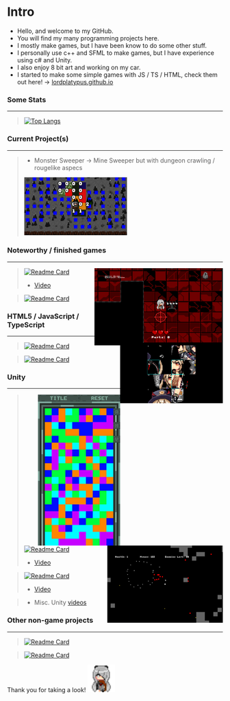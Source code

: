 # Intro
- Hello, and welcome to my GitHub.
- You will find my many programming projects here.
- I mostly make games, but I have been know to do some other stuff.
- I personally use c++ and SFML to make games, but I have experience using c# and Unity.
- I also enjoy 8 bit art and working on my car.
- I started to make some simple games with JS / TS / HTML, check them out here! -> [lordplatypus.github.io](https://lordplatypus.github.io)

### Some Stats
---
> [![Top Langs](https://github-readme-stats.vercel.app/api/top-langs/?username=lordplatypus&theme=dark)]()

### Current Project(s)
---
 > - Monster Sweeper -> Mine Sweeper but with dungeon crawling / rougelike aspecs
 > <img src="MonsterSweeper.png" alt="MonsterSweeper" style="width:240px;height:135px;">

<!-- > [![Readme Card](https://github-readme-stats.vercel.app/api/pin/?username=lordplatypus&repo=MonsterSweeper&theme=dark)](https://github.com/lordplatypus/MonsterSweeper) -->

<!-- ### Game Base
---
> [![Readme Card](https://github-readme-stats.vercel.app/api/pin/?username=lordplatypus&repo=Minigame_Base&theme=dark)](https://github.com/lordplatypus/Minigame_Base) -->

### Noteworthy / finished games
---
> <img src="RhythmFactory.png" alt="Rhythm Factory Pic" style="width:300px;height:180px;" align="right">

> [![Readme Card](https://github-readme-stats.vercel.app/api/pin/?username=lordplatypus&repo=Rhythm_Game_Remake&theme=dark)](https://github.com/lordplatypus/Rhythm_Game_Remake)
> - [Video](https://drive.google.com/file/d/1_wkeOdnAibiDZWL2C8fwjAJCqUuMiXXe/view?usp=sharing)

 <img src="SlidePuzzle.png" alt="SlidePuzzle" style="width:240px;height:135px;" align="right">

> [![Readme Card](https://github-readme-stats.vercel.app/api/pin/?username=lordplatypus&repo=Slide_Puzzle&theme=dark)](https://github.com/lordplatypus/Slide_Puzzle)

### HTML5 / JavaScript / TypeScript
---
> [![Readme Card](https://github-readme-stats.vercel.app/api/pin/?username=lordplatypus&repo=Slide_Puzzle_JS&theme=dark)](https://github.com/lordplatypus/Slide_Puzzle_JS)

> [![Readme Card](https://github-readme-stats.vercel.app/api/pin/?username=lordplatypus&repo=Block_Break_TS&theme=dark)](https://github.com/lordplatypus/Block_Break_TS)

### Unity
---
 <img src="BlockBreaker.png" alt="BlockBreaker" style="width:192px;height:352px;" align="right">
 <img src="TwinStickShooter.png" alt="TwinStickShooter" style="width:270px;height:180px;" align="right">

> [![Readme Card](https://github-readme-stats.vercel.app/api/pin/?username=lordplatypus&repo=Unity_Twin_Stick_Shooter&theme=dark)](https://github.com/lordplatypus/Unity_Twin_Stick_Shooter)
> - [Video](https://drive.google.com/file/d/1VaWz4vrZLyGXLp2J7o5HSjlnJe3rQKIq/view?usp=sharing)

> [![Readme Card](https://github-readme-stats.vercel.app/api/pin/?username=lordplatypus&repo=Unity_Block_Break&theme=dark)](https://github.com/lordplatypus/Unity_Block_Break)
> - [Video](https://drive.google.com/file/d/1LRiM1Hkz_oKIuju8MFIC-rLnpAIWz4E0/view?usp=sharing)

> - Misc. Unity [videos](https://drive.google.com/drive/folders/13CAJnkv_MCMbHHvUPLvZfhkiuql24qPv?usp=sharing)

### Other non-game projects
---
> [![Readme Card](https://github-readme-stats.vercel.app/api/pin/?username=lordplatypus&repo=Rhythm_Tool_Updated&theme=dark)](https://github.com/lordplatypus/Rhythm_Tool_Updated)

> [![Readme Card](https://github-readme-stats.vercel.app/api/pin/?username=lordplatypus&repo=List_Maker&theme=dark)](https://github.com/lordplatypus/List_Maker)


Thank you for taking a look! <img src="Roboko.gif" alt="Roboko" style="width:64px;height:64px;">
